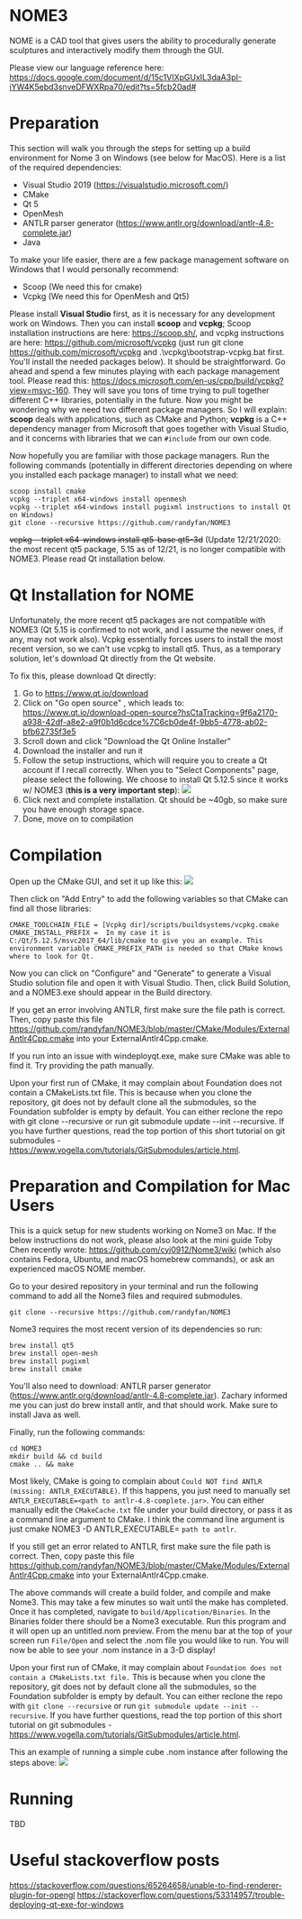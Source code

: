 # NOME3
NOME is a CAD tool that gives users the ability to procedurally generate sculptures and interactively modify them through the GUI. 

Please view our language reference here: https://docs.google.com/document/d/15c1VIXpGUxIL3daA3pI-iYW4K5ebd3snveDFWXRpa70/edit?ts=5fcb20ad#

# Preparation
This section will walk you through the steps for setting up a build environment for Nome 3 on Windows (see below for MacOS). Here is a list of the required dependencies:

- Visual Studio 2019 (https://visualstudio.microsoft.com/)
- CMake
- Qt 5
- OpenMesh
- ANTLR parser generator (https://www.antlr.org/download/antlr-4.8-complete.jar)
- Java 


To make your life easier, there are a few package management software on Windows that I would personally recommend:
- Scoop (We need this for cmake) 
- Vcpkg (We need this for OpenMesh and Qt5)

Please install __Visual Studio__ first, as it is necessary for any development work on Windows. Then you can install __scoop__ and __vcpkg__; Scoop installation instructions are here: https://scoop.sh/, and vcpkg instructions are here: https://github.com/microsoft/vcpkg (just run git clone https://github.com/microsoft/vcpkg and .\vcpkg\bootstrap-vcpkg.bat first. You'll install the needed packages below). It should be straightforward. Go ahead and spend a few minutes playing with each package management tool. Please read this: https://docs.microsoft.com/en-us/cpp/build/vcpkg?view=msvc-160. They will save you tons of time trying to pull together different C++ libraries, potentially in the future. Now you might be wondering why we need two different package managers. So I will explain: __scoop__ deals with applications, such as CMake and Python; __vcpkg__ is a C++ dependency manager from Microsoft that goes together with Visual Studio, and it concerns with libraries that we can `#include` from our own code. 

Now hopefully you are familiar with those package managers. Run the following commands (potentially in different directories depending on where you installed each package manager) to install what we need:

```
scoop install cmake
vcpkg --triplet x64-windows install openmesh 
vcpkg --triplet x64-windows install pugixml instructions to install Qt on Windows)
git clone --recursive https://github.com/randyfan/NOME3
```
~~vcpkg --triplet x64-windows install qt5-base qt5-3d~~ (Update 12/21/2020: the most recent qt5 package, 5.15 as of 12/21, is no longer compatible with NOME3. Please read Qt installation below. 

# Qt Installation for NOME
Unfortunately, the more recent qt5 packages are not compatible with NOME3 (Qt 5.15 is confirmed to not work, and I assume the newer ones, if any, may not work also). Vcpkg essentially forces users to install the most recent version, so we can't use vcpkg to install qt5. Thus, as a temporary solution, let's download Qt directly from the Qt website.

To fix this, please download Qt directly:
1. Go to https://www.qt.io/download
2. Click on "Go open source" , which leads to: https://www.qt.io/download-open-source?hsCtaTracking=9f6a2170-a938-42df-a8e2-a9f0b1d6cdce%7C6cb0de4f-9bb5-4778-ab02-bfb62735f3e5
3. Scroll down and click "Download the Qt Online Installer"
4. Download the installer and run it 
5. Follow the setup instructions,  which will require you to create a Qt account if I recall correctly. When you to "Select Components" page, please select the following. We choose to install Qt 5.12.5 since it works w/ NOME3 (__this is a very important step__):
![](https://github.com/randyfan/NOME3/blob/master/Docs/Qtsetup.png)
6. Click next and complete installation. Qt should be ~40gb, so make sure you have enough storage space. 
7. Done, move on to compilation 

# Compilation
Open up the CMake GUI, and set it up like this:
![](https://github.com/cyj0912/Nome3/blob/master/Docs/snip1.jpg)

Then click on "Add Entry" to add the following variables so that CMake can find all those libraries:
```
CMAKE_TOOLCHAIN_FILE = [Vcpkg dir]/scripts/buildsystems/vcpkg.cmake
CMAKE_INSTALL_PREFIX =  In my case it is C:/Qt/5.12.5/msvc2017_64/lib/cmake to give you an example. This environment variable CMAKE_PREFIX_PATH is needed so that CMake knows where to look for Qt.
```

Now you can click on "Configure" and "Generate" to generate a Visual Studio solution file and open it with Visual Studio. Then, click Build Solution, and a NOME3.exe should appear in the Build directory.

If you get an error involving ANTLR, first make sure the file path is correct. Then, copy paste this file https://github.com/randyfan/NOME3/blob/master/CMake/Modules/ExternalAntlr4Cpp.cmake into your ExternalAntlr4Cpp.cmake.

If you run into an issue with windeployqt.exe, make sure CMake was able to find it. Try providing the path manually. 

Upon your first run of CMake, it may complain about Foundation does not contain a CMakeLists.txt file. This is because when you clone the repository, git does not by default clone all the submodules, so the Foundation subfolder is empty by default. You can either reclone the repo with git clone --recursive or run git submodule update --init --recursive. If you have further questions, read the top portion of this short tutorial on git submodules - https://www.vogella.com/tutorials/GitSubmodules/article.html.

# Preparation and Compilation for Mac Users 
This is a quick setup for new students working on Nome3 on Mac. If the below instructions do not work, please also look at the mini guide Toby Chen recently wrote: https://github.com/cyj0912/Nome3/wiki (which also contains Fedora, Ubuntu, and macOS homebrew commands), or ask an experienced macOS NOME member. 

Go to your desired repository in your terminal and run the following command to add all the Nome3 files and required submodules.
```
git clone --recursive https://github.com/randyfan/NOME3
```

Nome3 requires the most recent version of its dependencies so run:
```
brew install qt5
brew install open-mesh
brew install pugixml
brew install cmake
```
You'll also need to download: ANTLR parser generator (https://www.antlr.org/download/antlr-4.8-complete.jar). Zachary informed me you can just do brew install antlr, and that should work. Make sure to install Java as well.

Finally, run the following commands:
```
cd NOME3
mkdir build && cd build
cmake .. && make
```
Most likely, CMake is going to complain about `Could NOT find ANTLR (missing: ANTLR_EXECUTABLE)`. If this happens, you just need to manually set `ANTLR_EXECUTABLE=<path to antlr-4.8-complete.jar>`. You can either manually edit the `CMakeCache.txt` file under your build directory, or pass it as a command line argument to CMake. I think the command line argument is just cmake NOME3 -D ANTLR_EXECUTABLE= `path to antlr`.

If you still get an error related to ANTLR, first make sure the file path is correct. Then, copy paste this file https://github.com/randyfan/NOME3/blob/master/CMake/Modules/ExternalAntlr4Cpp.cmake into your ExternalAntlr4Cpp.cmake.


The above commands will create a build folder, and compile and make Nome3. This may take a few minutes so wait until the make has completed. Once it has completed, navigate to `build/Application/Binaries`. In the Binaries folder there should be a Nome3 executable. Run this program and it will open up an untitled.nom preview. From the menu bar at the top of your screen run `File/Open` and select the .nom file you would like to run. You will now be able to see your .nom instance in a 3-D display!

Upon your first run of CMake, it may complain about `Foundation does not contain a CMakeLists.txt file.` This is because when you clone the repository, git does not by default clone all the submodules, so the Foundation subfolder is empty by default. You can either reclone the repo with `git clone --recursive` or run `git submodule update --init --recursive`. If you have further questions, read the top portion of this short tutorial on git submodules - https://www.vogella.com/tutorials/GitSubmodules/article.html.


This an example of running a simple cube .nom instance after following the steps above:
![](https://github.com/cyj0912/Nome3/blob/master/Docs/hellocube.png)

# Running
TBD

# Useful stackoverflow posts
https://stackoverflow.com/questions/65264658/unable-to-find-renderer-plugin-for-opengl
https://stackoverflow.com/questions/53314957/trouble-deploying-qt-exe-for-windows

